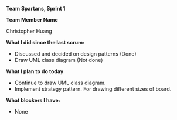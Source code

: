 **Team Spartans, Sprint 1**

**Team Member Name**

  Christopher Huang

**What I did since the last scrum:**
- Discussed and decided on design patterns (Done)
- Draw UML class diagram (Not done)

**What I plan to do today**
- Continue to draw UML class diagram.
- Implement strategy pattern. For drawing different sizes of board.

**What blockers I have:**
- None
